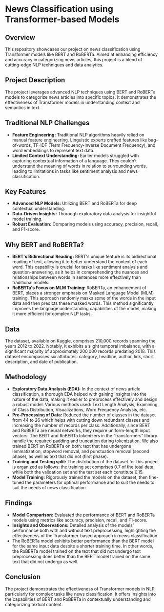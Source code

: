 # News Classification using Transformer-based Models

## Overview
This repository showcases our project on news classification using Transformer models like BERT and RoBERTa. Aimed at enhancing efficiency and accuracy in categorizing news articles, this project is a blend of cutting-edge NLP techniques and data analytics.

## Project Description
The project leverages advanced NLP techniques using BERT and RoBERTa models to categorize news articles into specific topics. It demonstrates the effectiveness of Transformer models in understanding context and semantics in text.

## Traditional NLP Challenges
- **Feature Engineering:** Traditional NLP algorithms heavily relied on manual feature engineering. Linguistic experts crafted features like bag-of-words, TF-IDF (Term Frequency-Inverse Document Frequency), and word embeddings to represent text data.
- **Limited Context Understanding:** Earlier models struggled with capturing contextual information of a language. They couldn’t understand the meaning of words in relation to surrounding words, leading to limitations in tasks like sentiment analysis and news classification.

## Key Features
- **Advanced NLP Models:** Utilizing BERT and RoBERTa for deep contextual understanding.
- **Data-Driven Insights:** Thorough exploratory data analysis for insightful model training.
- **Robust Evaluation:** Comparing models using accuracy, precision, recall, and F1-score.

## Why BERT and RoBERTa?
- **BERT's Bidirectional Reading:** BERT's unique feature is its bidirectional reading of text, allowing it to better understand the context of each word. This capability is crucial for tasks like sentiment analysis and question-answering, as it helps in comprehending the nuances and relationships between words in sentences more effectively than traditional models.
- **RoBERTa's Focus on MLM Training:** RoBERTa, an enhancement of BERT, places a stronger emphasis on Masked Language Model (MLM) training. This approach randomly masks some of the words in the input data and then predicts these masked words. This method significantly improves the language understanding capabilities of the model, making it more efficient for complex NLP tasks.

## Data
The dataset, available on Kaggle, comprises 210,000 records spanning the years 2012 to 2022. Notably, it exhibits a slight temporal imbalance, with a significant majority of approximately 200,000 records predating 2018. This dataset encompasses six attributes: category, headline, author, link, short description, and date of publication.

## Methodology
- **Exploratory Data Analysis (EDA):** In the context of news article classification, a thorough EDA helped with gaining insights into the nature of the data, making it easier to preprocess effectively and design a robust model. Various methods used: Text Length Analysis, Examining of Class Distribution, Visualizations, Word Frequency Analysis, etc.
- **Pre-Processing of Data:** Reduced the number of classes in the dataset from 44 to 26 which helps with cutting down redundant classes and increasing the number of records per class. Additionally, since BERT and RoBERTa are neural networks, they require uniform-length input vectors. The BERT and RoBERTa tokenizers in the “transformers” library handle the required padding and truncation during tokenization. We also trained BERT on RoBERTa on both: text that has undergone lemmatization, stopword removal, and punctuation removal (second phase), as well as text that did not (first phase).
- **Training and Testing split:** The distribution of the dataset for this project is organized as follows: the training set comprises 0.7 of the total data, while both the validation set and the test set each constitute 0.15.
- **Model Training:** Rigorously trained the models on the dataset, then fine-tuned the parameters for optimal performance and to suit the needs to suit the needs of news classification.

## Findings
- **Model Comparison:** Evaluated the performance of BERT and RoBERTa models using metrics like accuracy, precision, recall, and F1-score.
- **Insights and Observations:** Detailed analysis of the models' performance both with and without text preprocessing, highlighting the effectiveness of the Transformer-based approach in news classification.
- The RoBERTa model exhibits better performance than the BERT model for the same input data despite a shorter training time. In other words, the RoBERTa model trained on the text that did not undergo text preprocessing does better than the BERT model trained on the same text that did not undergo as well.

## Conclusion
The project demonstrates the effectiveness of Transformer models in NLP, particularly for complex tasks like news classification. It offers insights into the capabilities of BERT and RoBERTa in contextually understanding and categorizing textual content.
